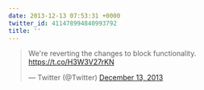 ```yaml
---
date: 2013-12-13 07:53:31 +0000
twitter_id: 411478994840993792
title: ''
---
```


<blockquote class="twitter-tweet"><p lang="en" dir="ltr">We&#39;re reverting the changes to block functionality. <a href="https://t.co/H3W3V27rKN">https://t.co/H3W3V27rKN</a></p>&mdash; Twitter (@Twitter) <a href="https://twitter.com/Twitter/status/411340741864980480?ref_src=twsrc%5Etfw">December 13, 2013</a></blockquote>
<script async src="https://platform.twitter.com/widgets.js" charset="utf-8"></script>
